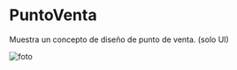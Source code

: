# PuntoVenta
Muestra un concepto de diseño de punto de venta. (solo UI)

![foto](https://user-images.githubusercontent.com/2782135/145139708-6b18d6d2-12cc-4d1d-8b28-265efa275fb2.png)
